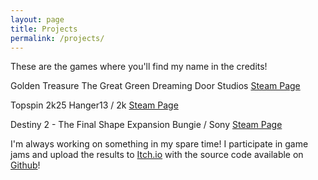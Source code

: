 ```yaml
---
layout: page
title: Projects
permalink: /projects/
---
```



These are the games where you'll find my name in the credits!

Golden Treasure The Great Green
Dreaming Door Studios
[Steam Page](https://store.steampowered.com/app/1065100/Golden_Treasure_The_Great_Green/)

Topspin 2k25
Hanger13 / 2k
[Steam Page](https://store.steampowered.com/app/1785650/TopSpin_2K25/)

Destiny 2 - The Final Shape Expansion
Bungie / Sony
[Steam Page](https://store.steampowered.com/app/2336880/Destiny_2_The_Final_Shape/)


I'm always working on something in my spare time! I participate in game jams and upload the results to <a class="inline-link" href="https://gibbsgames.itch.io/" target="_blank">Itch.io</a> with the source code available on <a href="https://github.com/kgibbsdev" target="_blank">Github</a>!